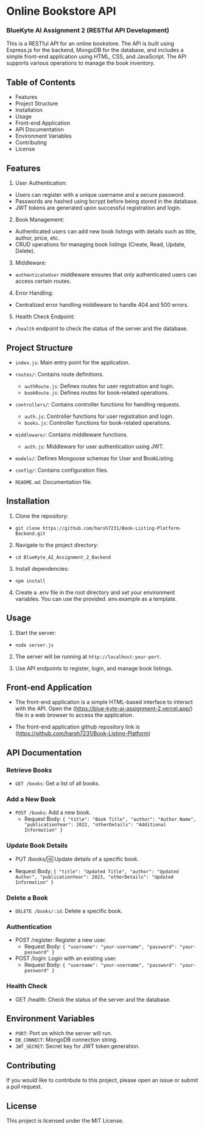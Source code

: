 # Online Bookstore API

### BlueKyte AI Assignment 2 (RESTful API Development)

This is a RESTful API for an online bookstore. The API is built using Express.js for the backend, MongoDB for the database, and includes a simple front-end application using HTML, CSS, and JavaScript. The API supports various operations to manage the book inventory.

## Table of Contents

- Features
- Project Structure
- Installation
- Usage
- Front-end Application
- API Documentation
- Environment Variables
- Contributing
- License

## Features

1. User Authentication:

- Users can register with a unique username and a secure password.
- Passwords are hashed using bcrypt before being stored in the database.
- JWT tokens are generated upon successful registration and login.

2. Book Management:

- Authenticated users can add new book listings with details such as title, author, price, etc.
- CRUD operations for managing book listings (Create, Read, Update, Delete).

3. Middleware:

  - `authenticateUser` middleware ensures that only authenticated users can access certain routes.

4. Error Handling:

- Centralized error handling middleware to handle 404 and 500 errors.

5. Health Check Endpoint:

  - `/health` endpoint to check the status of the server and the database.

## Project Structure

  - `index.js`: Main entry point for the application.

  - `routes/`: Contains route definitions.

    - `authRoute.js`: Defines routes for user registration and login.
    - `bookRoute.js`: Defines routes for book-related operations.

  - `controllers/`: Contains controller functions for handling requests.

    - `auth.js`: Controller functions for user registration and login.
    - `books.js`: Controller functions for book-related operations.

  - `middleware/`: Contains middleware functions.

    - `auth.js`: Middleware for user authentication using JWT.

  - `models/`: Defines Mongoose schemas for User and BookListing.

  - `config/`: Contains configuration files.

  - `README.md`: Documentation file.

## Installation

1. Clone the repository:

  - `git clone https://github.com/harsh7231/Book-Listing-Platform-Backend.git`

2. Navigate to the project directory:

  - `cd BlueKyte_AI_Assignment_2_Backend`

3. Install dependencies:

  - `npm install`

4. Create a .env file in the root directory and set your environment variables. You can use the provided .env.example as a template.

## Usage

1. Start the server:

  - `node server.js`

2. The server will be running at `http://localhost:your-port`.

3. Use API endpoints to register, login, and manage book listings.

## Front-end Application

- The front-end application is a simple HTML-based interface to interact with the API. Open the (https://blue-kyte-ai-assignment-2.vercel.app/) file in a web browser to access the application.

- The front-end application github repository link is (https://github.com/harsh7231/Book-Listing-Platform)

## API Documentation

### Retrieve Books

  - `GET /books`: Get a list of all books.

### Add a New Book

- `POST /books`: Add a new book.
  - Request Body: `{ "title": "Book Title", "author": "Author Name", "publicationYear": 2022, "otherDetails": "Additional Information" }`

### Update Book Details

- PUT /books/:id: Update details of a specific book.

- Request Body: `{ "title": "Updated Title", "author": "Updated Author", "publicationYear": 2023, "otherDetails": "Updated Information" }`

### Delete a Book

  - `DELETE /books/:id`: Delete a specific book.

### Authentication

- POST /register: Register a new user.
  - Request Body: `{ "username": "your-username", "password": "your-password" }`
- POST /login: Login with an existing user.
  - Request Body: `{ "username": "your-username", "password": "your-password" }`

### Health Check

- GET /health: Check the status of the server and the database.

## Environment Variables

- `PORT`: Port on which the server will run.
- `DB_CONNECT`: MongoDB connection string.
- `JWT_SECRET`: Secret key for JWT token generation.

## Contributing

If you would like to contribute to this project, please open an issue or submit a pull request.

## License

This project is licensed under the MIT License.
